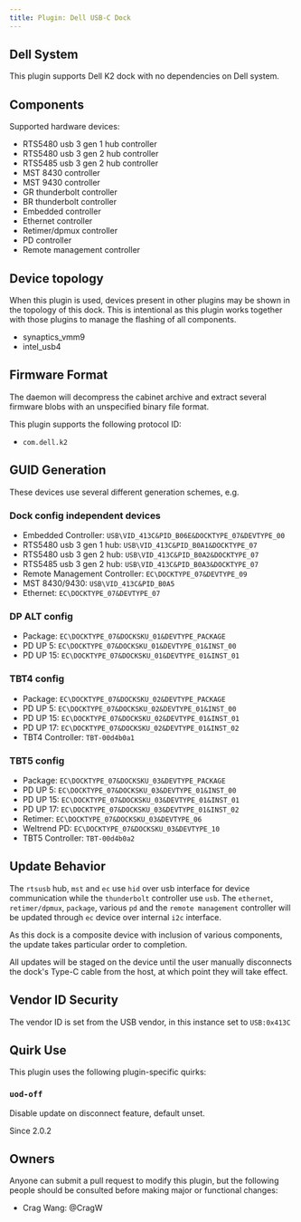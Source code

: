 ```yaml
---
title: Plugin: Dell USB-C Dock
---
```


## Dell System

This plugin supports Dell K2 dock with no dependencies on Dell system.

## Components

Supported hardware devices:

* RTS5480 usb 3 gen 1 hub controller
* RTS5480 usb 3 gen 2 hub controller
* RTS5485 usb 3 gen 2 hub controller
* MST 8430 controller
* MST 9430 controller
* GR thunderbolt controller
* BR thunderbolt controller
* Embedded controller
* Ethernet controller
* Retimer/dpmux controller
* PD controller
* Remote management controller

## Device topology

When this plugin is used, devices present in other plugins may be shown in
the topology of this dock.  This is intentional as this plugin works together
with those plugins to manage the flashing of all components.

* synaptics_vmm9
* intel_usb4

## Firmware Format

The daemon will decompress the cabinet archive and extract several firmware
blobs with an unspecified binary file format.

This plugin supports the following protocol ID:

* `com.dell.k2`

## GUID Generation

These devices use several different generation schemes, e.g.

### Dock config independent devices

* Embedded Controller: `USB\VID_413C&PID_B06E&DOCKTYPE_07&DEVTYPE_00`
* RTS5480 usb 3 gen 1 hub: `USB\VID_413C&PID_B0A1&DOCKTYPE_07`
* RTS5480 usb 3 gen 2 hub: `USB\VID_413C&PID_B0A2&DOCKTYPE_07`
* RTS5485 usb 3 gen 2 hub: `USB\VID_413C&PID_B0A3&DOCKTYPE_07`
* Remote Management Controller: `EC\DOCKTYPE_07&DEVTYPE_09`
* MST 8430/9430: `USB\VID_413C&PID_B0A5`
* Ethernet: `EC\DOCKTYPE_07&DEVTYPE_07`

### DP ALT config

* Package: `EC\DOCKTYPE_07&DOCKSKU_01&DEVTYPE_PACKAGE`
* PD UP 5: `EC\DOCKTYPE_07&DOCKSKU_01&DEVTYPE_01&INST_00`
* PD UP 15: `EC\DOCKTYPE_07&DOCKSKU_01&DEVTYPE_01&INST_01`

### TBT4 config

* Package: `EC\DOCKTYPE_07&DOCKSKU_02&DEVTYPE_PACKAGE`
* PD UP 5: `EC\DOCKTYPE_07&DOCKSKU_02&DEVTYPE_01&INST_00`
* PD UP 15: `EC\DOCKTYPE_07&DOCKSKU_02&DEVTYPE_01&INST_01`
* PD UP 17: `EC\DOCKTYPE_07&DOCKSKU_02&DEVTYPE_01&INST_02`
* TBT4 Controller: `TBT-00d4b0a1`

### TBT5 config

* Package: `EC\DOCKTYPE_07&DOCKSKU_03&DEVTYPE_PACKAGE`
* PD UP 5: `EC\DOCKTYPE_07&DOCKSKU_03&DEVTYPE_01&INST_00`
* PD UP 15: `EC\DOCKTYPE_07&DOCKSKU_03&DEVTYPE_01&INST_01`
* PD UP 17: `EC\DOCKTYPE_07&DOCKSKU_03&DEVTYPE_01&INST_02`
* Retimer: `EC\DOCKTYPE_07&DOCKSKU_03&DEVTYPE_06`
* Weltrend PD: `EC\DOCKTYPE_07&DOCKSKU_03&DEVTYPE_10`
* TBT5 Controller: `TBT-00d4b0a2`

## Update Behavior

The `rtsusb` hub, `mst` and `ec` use `hid` over usb interface for device
communication while the `thunderbolt` controller use `usb`.  The `ethernet`,
`retimer/dpmux`, `package`, various `pd` and the `remote management` controller
will be updated through `ec` device over internal `i2c` interface.

As this dock is a composite device with inclusion of various components, the
update takes particular order to completion.

All updates will be staged on the device until the user manually disconnects
the dock's Type-C cable from the host, at which point they will take effect.

## Vendor ID Security

The vendor ID is set from the USB vendor, in this instance set to `USB:0x413C`

## Quirk Use

This plugin uses the following plugin-specific quirks:

### `uod-off`

Disable update on disconnect feature, default unset.

Since 2.0.2

## Owners

Anyone can submit a pull request to modify this plugin, but the following people should be
consulted before making major or functional changes:

* Crag Wang: @CragW
